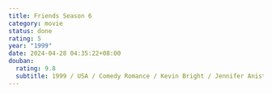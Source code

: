 ```yaml
---
title: Friends Season 6
category: movie
status: done
rating: 5
year: "1999"
date: 2024-04-28 04:35:22+08:00
douban:
  rating: 9.8
  subtitle: 1999 / USA / Comedy Romance / Kevin Bright / Jennifer Aniston Courtenacy Cox
---
```



